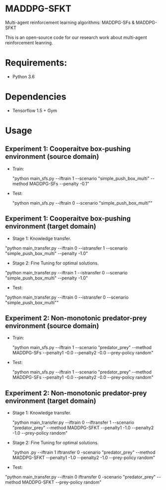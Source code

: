 # MADDPG-SFKT
Multi-agent reinforcement learning algorithms: MADDPG-SFs & MADDPG-SFKT

This is an open-source code for our research work about multi-agent reinforcement leanring. 

# Requirements: 
- Python 3.6

# Dependencies
- Tensorflow 1.5 + Gym

# Usage

## Experiment 1: Cooperaitve box-pushing environment (source domain)

- Train:

  "python main_sfs.py --iftrain 1 --scenario "simple_push_box_multi" --method MADDPG-SFs --penalty -0.1"
  
- Test:

  "python main_sfs.py --iftrain 0 --scenario "simple_push_box_multi""

## Experiment 1: Cooperaitve box-pushing environment (target domain)

- Stage 1: Knowledge transfer.
 
 "python main_transfer.py --iftrain 0 --istransfer 1 --scenario "simple_push_box_multi" --penalty -1.0"

- Stage 2: Fine Tuning for optimal solutions.
 
 "python main_transfer.py --iftrain 1 --istransfer 0 --scenario "simple_push_box_multi" --penalty -1.0"

- Test:
 
 "python main_transfer.py --iftrain 0 --istransfer 0 --scenario "simple_push_box_multi""

## Experiment 2: Non-monotonic predator-prey environment (source domain)

- Train:
  
  "python main_sfs.py --iftrain 1 --scenario "predator_prey" --method MADDPG-SFs --penalty1 -0.0 --penalty2 -0.0 --prey-policy random"

- Test:
  
  "python main_sfs.py --iftrain 1 --scenario "predator_prey" --method MADDPG-SFs --penalty1 -0.0 --penalty2 -0.0 --prey-policy random"

## Experiment 2: Non-monotonic predator-prey environment (target domain)

- Stage 1: Knowledge transfer.
  
  "python main_transfer.py --iftrain 0 --iftransfer 1 --scenario "predator_prey" --method MADDPG-SFKT --penalty1 -1.0 --penalty2 -1.0 --prey-policy random"

- Stage 2: Fine Tuning for optimal solutions.
  
  "python  .py --iftrain 1 iftransfer 0 -scenario "predator_prey" --method MADDPG-SFKT --penalty1 -1.0 --penalty2 -1.0 --prey-policy random"

- Test:
 
 "python main_transfer.py --iftrain 0 iftransfer 0 -scenario "predator_prey" --method MADDPG-SFKT --prey-policy random"
